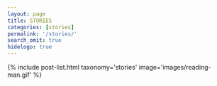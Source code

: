```yaml
---
layout: page
title: STORIES
categories: [stories]
permalink: '/stories/'
search_omit: true
hidelogo: true
---
```

{% include post-list.html taxonomy='stories' image='images/reading-man.gif' %}
